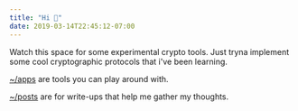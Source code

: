 ```yaml
---
title: "Hi 👋"
date: 2019-03-14T22:45:12-07:00
---
```


Watch this space for some experimental crypto tools. Just tryna implement some cool cryptographic protocols that i've been learning.

[~/apps](/apps) are tools you can play around with.

[~/posts](/posts) are for write-ups that help me gather my thoughts.
